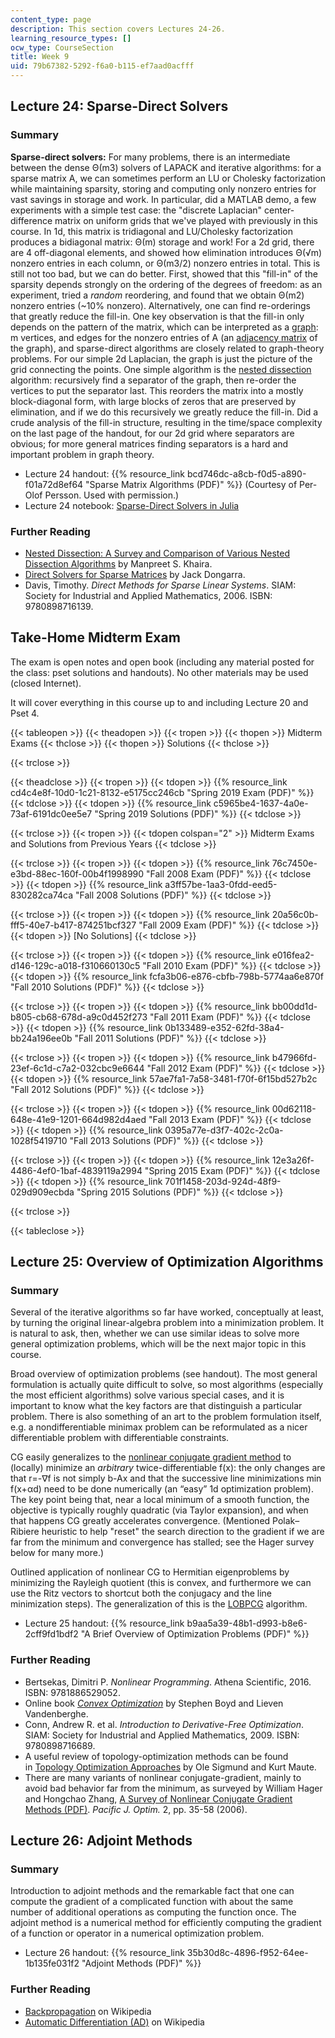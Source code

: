 ```yaml
---
content_type: page
description: This section covers Lectures 24-26.
learning_resource_types: []
ocw_type: CourseSection
title: Week 9
uid: 79b67382-5292-f6a0-b115-ef7aad0acfff
---
```


Lecture 24: Sparse-Direct Solvers
---------------------------------

### Summary

**Sparse-direct solvers:** For many problems, there is an intermediate between the dense Θ(m3) solvers of LAPACK and iterative algorithms: for a sparse matrix A, we can sometimes perform an LU or Cholesky factorization while maintaining sparsity, storing and computing only nonzero entries for vast savings in storage and work. In particular, did a MATLAB demo, a few experiments with a simple test case: the "discrete Laplacian" center-difference matrix on uniform grids that we've played with previously in this course. In 1d, this matrix is tridiagonal and LU/Cholesky factorization produces a bidiagonal matrix: Θ(m) storage and work! For a 2d grid, there are 4 off-diagonal elements, and showed how elimination introduces Θ(√m) nonzero entries in each column, or Θ(m3/2) nonzero entries in total. This is still not too bad, but we can do better. First, showed that this "fill-in" of the sparsity depends strongly on the ordering of the degrees of freedom: as an experiment, tried a _random_ reordering, and found that we obtain Θ(m2) nonzero entries (~10% nonzero). Alternatively, one can find re-orderings that greatly reduce the fill-in. One key observation is that the fill-in only depends on the pattern of the matrix, which can be interpreted as a [graph](http://en.wikipedia.org/wiki/Graph_%28mathematics%29): m vertices, and edges for the nonzero entries of A (an [adjacency matrix](http://en.wikipedia.org/wiki/Adjacency_matrix) of the graph), and sparse-direct algorithms are closely related to graph-theory problems. For our simple 2d Laplacian, the graph is just the picture of the grid connecting the points. One simple algorithm is the [nested dissection](https://en.wikipedia.org/wiki/Nested_dissection) algorithm: recursively find a separator of the graph, then re-order the vertices to put the separator last. This reorders the matrix into a mostly block-diagonal form, with large blocks of zeros that are preserved by elimination, and if we do this recursively we greatly reduce the fill-in. Did a crude analysis of the fill-in structure, resulting in the time/space complexity on the last page of the handout, for our 2d grid where separators are obvious; for more general matrices finding separators is a hard and important problem in graph theory.

*   Lecture 24 handout: {{% resource_link bcd746dc-a8cb-f0d5-a890-f01a72d8ef64 "Sparse Matrix Algorithms (PDF)" %}} (Courtesy of Per-Olof Persson. Used with permission.)
*   Lecture 24 notebook: [Sparse-Direct Solvers in Julia](http://nbviewer.jupyter.org/github/mitmath/18335/blob/master/notes/Nested-Dissection.ipynb)

### Further Reading

*   [Nested Dissection: A Survey and Comparison of Various Nested Dissection Algorithms](http://citeseerx.ist.psu.edu/viewdoc/summary?doi=10.1.1.58.9722) by Manpreet S. Khaira.
*   [Direct Solvers for Sparse Matrices](http://www.cs.utk.edu/~dongarra/etemplates/node388.html) by Jack Dongarra.
*   Davis, Timothy. _Direct Methods for Sparse Linear Systems_. SIAM: Society for Industrial and Applied Mathematics, 2006. ISBN: 9780898716139.

Take-Home Midterm Exam
----------------------

The exam is open notes and open book (including any material posted for the class: pset solutions and handouts). No other materials may be used (closed Internet).

It will cover everything in this course up to and including Lecture 20 and Pset 4.

{{< tableopen >}}
{{< theadopen >}}
{{< tropen >}}
{{< thopen >}}
Midterm Exams
{{< thclose >}}
{{< thopen >}}
Solutions
{{< thclose >}}

{{< trclose >}}

{{< theadclose >}}
{{< tropen >}}
{{< tdopen >}}
{{% resource_link cd4c4e8f-10d0-1c21-8132-e5175cc246cb "Spring 2019 Exam (PDF)" %}}
{{< tdclose >}}
{{< tdopen >}}
{{% resource_link c5965be4-1637-4a0e-73af-6191dc0ee5e7 "Spring 2019 Solutions (PDF)" %}}
{{< tdclose >}}

{{< trclose >}}
{{< tropen >}}
{{< tdopen colspan="2" >}}
Midterm Exams and Solutions from Previous Years
{{< tdclose >}}

{{< trclose >}}
{{< tropen >}}
{{< tdopen >}}
{{% resource_link 76c7450e-e3bd-88ec-160f-00b4f1998990 "Fall 2008 Exam (PDF)" %}}
{{< tdclose >}}
{{< tdopen >}}
{{% resource_link a3ff57be-1aa3-0fdd-eed5-830282ca74ca "Fall 2008 Solutions (PDF)" %}}
{{< tdclose >}}

{{< trclose >}}
{{< tropen >}}
{{< tdopen >}}
{{% resource_link 20a56c0b-fff5-40e7-b417-874251bcf327 "Fall 2009 Exam (PDF)" %}}
{{< tdclose >}}
{{< tdopen >}}
\[No Solutions\]
{{< tdclose >}}

{{< trclose >}}
{{< tropen >}}
{{< tdopen >}}
{{% resource_link e016fea2-d146-129c-a018-f310660130c5 "Fall 2010 Exam (PDF)" %}}
{{< tdclose >}}
{{< tdopen >}}
{{% resource_link fcfa3b06-e876-cbfb-798b-5774aa6e870f "Fall 2010 Solutions (PDF)" %}}
{{< tdclose >}}

{{< trclose >}}
{{< tropen >}}
{{< tdopen >}}
{{% resource_link bb00dd1d-b805-cb68-678d-a9c0d452f273 "Fall 2011 Exam (PDF)" %}}
{{< tdclose >}}
{{< tdopen >}}
{{% resource_link 0b133489-e352-62fd-38a4-bb24a196ee0b "Fall 2011 Solutions (PDF)" %}}
{{< tdclose >}}

{{< trclose >}}
{{< tropen >}}
{{< tdopen >}}
{{% resource_link b47966fd-23ef-6c1d-c7a2-032cbc9e6644 "Fall 2012 Exam (PDF)" %}}
{{< tdclose >}}
{{< tdopen >}}
{{% resource_link 57ae7fa1-7a58-3481-f70f-6f15bd527b2c "Fall 2012 Solutions (PDF)" %}}
{{< tdclose >}}

{{< trclose >}}
{{< tropen >}}
{{< tdopen >}}
{{% resource_link 00d62118-648e-41e9-1201-664d982d4aed "Fall 2013 Exam (PDF)" %}}
{{< tdclose >}}
{{< tdopen >}}
{{% resource_link 0395a77e-d3f7-402c-2c0a-1028f5419710 "Fall 2013 Solutions (PDF)" %}}
{{< tdclose >}}

{{< trclose >}}
{{< tropen >}}
{{< tdopen >}}
{{% resource_link 12e3a26f-4486-4ef0-1baf-4839119a2994 "Spring 2015 Exam (PDF)" %}}
{{< tdclose >}}
{{< tdopen >}}
{{% resource_link 701f1458-203d-924d-48f9-029d909ecbda "Spring 2015 Solutions (PDF)" %}}
{{< tdclose >}}

{{< trclose >}}

{{< tableclose >}}

Lecture 25: Overview of Optimization Algorithms
-----------------------------------------------

### Summary

Several of the iterative algorithms so far have worked, conceptually at least, by turning the original linear-algebra problem into a minimization problem. It is natural to ask, then, whether we can use similar ideas to solve more general optimization problems, which will be the next major topic in this course.

Broad overview of optimization problems (see handout). The most general formulation is actually quite difficult to solve, so most algorithms (especially the most efficient algorithms) solve various special cases, and it is important to know what the key factors are that distinguish a particular problem. There is also something of an art to the problem formulation itself, e.g. a nondifferentiable minimax problem can be reformulated as a nicer differentiable problem with differentiable constraints.

CG easily generalizes to the [nonlinear conjugate gradient method](https://en.wikipedia.org/wiki/Nonlinear_conjugate_gradient_method) to (locally) minimize an _arbitrary_ twice-differentiable f(x): the only changes are that r=-∇f is not simply b-Ax and that the successive line minimizations min f(x+αd) need to be done numerically (an “easy” 1d optimization problem). The key point being that, near a local minimum of a smooth function, the objective is typically roughly quadratic (via Taylor expansion), and when that happens CG greatly accelerates convergence. (Mentioned Polak–Ribiere heuristic to help "reset" the search direction to the gradient if we are far from the minimum and convergence has stalled; see the Hager survey below for many more.)

Outlined application of nonlinear CG to Hermitian eigenproblems by minimizing the Rayleigh quotient (this is convex, and furthermore we can use the Ritz vectors to shortcut both the conjugacy and the line minimization steps). The generalization of this is the [LOBPCG](http://en.wikipedia.org/wiki/LOBPCG) algorithm.

*   Lecture 25 handout: {{% resource_link b9aa5a39-48b1-d993-b8e6-2cff9fd1bdf2 "A Brief Overview of Optimization Problems (PDF)" %}}

### Further Reading

*   Bertsekas, Dimitri P. _Nonlinear Programming_. Athena Scientific, 2016. ISBN: 9781886529052.
*   Online book [_Convex Optimization_](http://web.stanford.edu/~boyd/cvxbook/) by Stephen Boyd and Lieven Vandenberghe.
*   Conn, Andrew R. et al. _Introduction to Derivative-Free Optimization_. SIAM: Society for Industrial and Applied Mathematics, 2009. ISBN: 9780898716689.
*   A useful review of topology-optimization methods can be found in [Topology Optimization Approaches](https://link.springer.com/article/10.1007/s00158-013-0978-6) by Ole Sigmund and Kurt Maute.
*   There are many variants of nonlinear conjugate-gradient, mainly to avoid bad behavior far from the minimum, as surveyed by William Hager and Hongchao Zhang, [A Survey of Nonlinear Conjugate Gradient Methods (PDF)](http://people.cs.vt.edu/~asandu/Public/Qual2011/Optim/Hager_2006_CG-survey.pdf). _Pacific J. Optim._ 2, pp. 35-58 (2006).

Lecture 26: Adjoint Methods
---------------------------

### Summary

Introduction to adjoint methods and the remarkable fact that one can compute the gradient of a complicated function with about the same number of additional operations as computing the function once. The adjoint method is a numerical method for efficiently computing the gradient of a function or operator in a numerical optimization problem. 

*   Lecture 26 handout: {{% resource_link 35b30d8c-4896-f952-64ee-1b135fe031f2 "Adjoint Methods (PDF)" %}}

### Further Reading

*   [Backpropagation](https://en.wikipedia.org/wiki/Backpropagation) on Wikipedia
*   [Automatic Differentiation (AD)](https://en.wikipedia.org/wiki/Automatic_differentiation) on Wikipedia